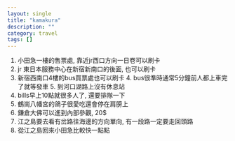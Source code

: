 ```yaml
---
layout: single
title: "kamakura"
description: ""
category: travel
tags: []
---
```


1. 小田急一樓的售票處, 靠近jr西口方向一日卷可以刷卡
2. jr 東日本服務中心在新宿新南口的後面, 也可以刷卡
3. 新宿西南口4樓的bus買票處也可以刷卡
	4. bus很準時通常5分鐘前人都上車完了就等發車
	5. 到河口湖路上沒有休息站　
4. bills早上10點就很多人了, 還要排隊一下
5. 鶴崗八幡宮的鴿子很愛吃還會停在肩膀上
6. 鎌倉大佛可以進到內部參觀, 20$
7. 江之島要去看有岔路往海邊的方向單向, 有一段路一定要走回頭路
8. 從江之島回來小田急比較快一點點　　　　　　